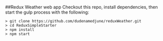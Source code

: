 

##Redux Weather web app
Checkout this repo, install dependencies, then start the gulp process with the following:

```
> git clone https://github.com/dudenamedjune/reduxWeather.git
> cd ReduxSimpleStarter
> npm install
> npm start
```
